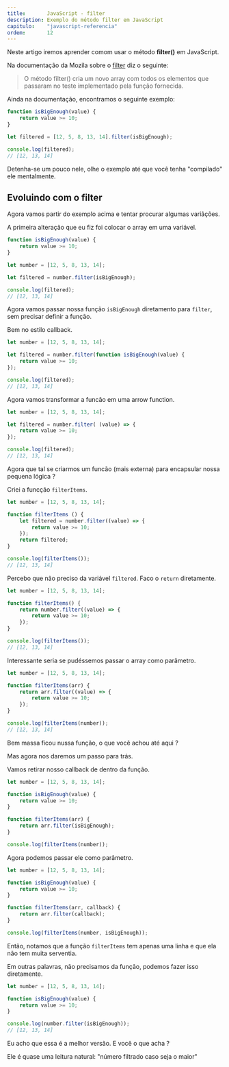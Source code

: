 ```yaml
---
title:       JavaScript - filter
description: Exemplo do método filter em JavaScript
capitulo:    "javascript-referencia"
ordem:       12
---
```


Neste artigo iremos aprender comom usar o método __filter()__ em JavaScript.

Na documentação da Mozila sobre o [filter](https://developer.mozilla.org/pt-BR/docs/Web/JavaScript/Reference/Global_Objects/Array/filtro)
diz o seguinte:

> O método filter() cria um novo array com todos os elementos que passaram no teste implementado
> pela função fornecida.

Ainda na documentação, encontramos o seguinte exemplo:

```javascript
function isBigEnough(value) {
    return value >= 10;
}

let filtered = [12, 5, 8, 13, 14].filter(isBigEnough);

console.log(filtered);
// [12, 13, 14]

```

Detenha-se um pouco nele, olhe o exemplo até que você tenha "compilado" ele mentalmente.


## Evoluindo com o filter

Agora vamos partir do exemplo acima e tentar procurar algumas variãções.

A primeira alteração que eu fiz foi colocar o array em uma variável.

```javascript
function isBigEnough(value) {
    return value >= 10;
}

let number = [12, 5, 8, 13, 14];

let filtered = number.filter(isBigEnough);

console.log(filtered);
// [12, 13, 14]
```

Agora vamos passar nossa função `isBigEnough` diretamento para `filter`, sem precisar definir a função.

Bem no estilo callback.

```javascript
let number = [12, 5, 8, 13, 14];

let filtered = number.filter(function isBigEnough(value) {
    return value >= 10;
});

console.log(filtered);
// [12, 13, 14]
```

Agora vamos transformar a funcão em uma arrow function.


```javascript
let number = [12, 5, 8, 13, 14];

let filtered = number.filter( (value) => {
    return value >= 10;
});

console.log(filtered);
// [12, 13, 14]
```

Agora que tal se criarmos um funcão (mais externa) para encapsular nossa pequena lógica ?

Criei a funcção `filterItems`.

```javascript
let number = [12, 5, 8, 13, 14];

function filterItems () {
    let filtered = number.filter((value) => {
        return value >= 10;
    });
    return filtered;
}

console.log(filterItems());
// [12, 13, 14]
```

Percebo que não preciso da variável `filtered`. Faco o `return` diretamente.

```javascript
let number = [12, 5, 8, 13, 14];

function filterItems() {
    return number.filter((value) => {
        return value >= 10;
    });
}

console.log(filterItems());
// [12, 13, 14]

```

Interessante seria se pudéssemos passar o array como parâmetro.

```javascript
let number = [12, 5, 8, 13, 14];

function filterItems(arr) {
    return arr.filter((value) => {
        return value >= 10;
    });
}

console.log(filterItems(number));
// [12, 13, 14]

```

Bem massa ficou nussa função, o que você achou até aqui ?

Mas agora nos daremos um passo para trás.

Vamos retirar nosso callback de dentro da função.

```javascript
let number = [12, 5, 8, 13, 14];

function isBigEnough(value) {
    return value >= 10;
}

function filterItems(arr) {
    return arr.filter(isBigEnough);
}

console.log(filterItems(number));
```

Agora podemos passar ele como parâmetro.


```javascript
let number = [12, 5, 8, 13, 14];

function isBigEnough(value) {
    return value >= 10;
}

function filterItems(arr, callback) {
    return arr.filter(callback);
}

console.log(filterItems(number, isBigEnough));
```

Então, notamos que a função `filterItems` tem apenas uma linha e que ela não tem muita serventia.

Em outras palavras, não precisamos da função, podemos fazer isso diretamente.

```javascript
let number = [12, 5, 8, 13, 14];

function isBigEnough(value) {
    return value >= 10;
}

console.log(number.filter(isBigEnough));
// [12, 13, 14]
```

Eu acho que essa é a melhor versão. E você o que acha ?

Ele é quase uma leitura natural: "número filtrado caso seja o maior"


